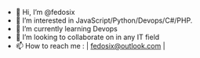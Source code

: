 - 👋 Hi, I’m @fedosix
- 👀 I’m interested in JavaScript/Python/Devops/C#/PHP.
- 🌱 I’m currently learning Devops
- 💞️ I’m looking to collaborate on in any IT field
- 📫 How to reach me : | fedosix@outlook.com |

<!---
fedosix/fedosix is a ✨ special ✨ repository because its `README.md` (this file) appears on your GitHub profile.
You can click the Preview link to take a look at your changes.
--->
